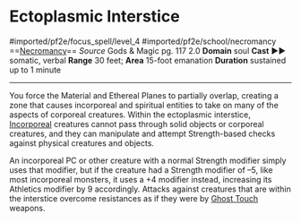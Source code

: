 # Ectoplasmic Interstice
#imported/pf2e/focus_spell/level_4 #imported/pf2e/school/necromancy 
==[Necromancy](necromancy.md)==
*Source* Gods & Magic pg. 117 2.0
**Domain** soul
**Cast** ►► somatic, verbal
**Range** 30 feet; **Area** 15-foot emanation
**Duration** sustained up to 1 minute

---
You force the Material and Ethereal Planes to partially overlap, creating a zone that causes incorporeal and spiritual entities to take on many of the aspects of corporeal creatures. Within the ectoplasmic interstice, [Incorporeal](../../../Traits/Incorporeal.md) creatures cannot pass through solid objects or corporeal creatures, and they can manipulate and attempt Strength-based checks against physical creatures and objects.

An incorporeal PC or other creature with a normal Strength modifier simply uses that modifier, but if the creature had a Strength modifier of –5, like most incorporeal monsters, it uses a +4 modifier instead, increasing its Athletics modifier by 9 accordingly. Attacks against creatures that are within the interstice overcome resistances as if they were by [Ghost Touch](../../../Items/Runes/Weapon%20Property%20Runes/Ghost%20Touch.md) weapons.